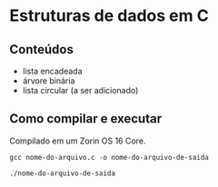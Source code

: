 Estruturas de dados em C
======

## Conteúdos

- lista encadeada
- árvore binária
- lista circular (a ser adicionado)

## Como compilar e executar

Compilado em um Zorin OS 16 Core.

`gcc nome-do-arquivo.c -o nome-do-arquivo-de-saida`

`./nome-do-arquivo-de-saida`